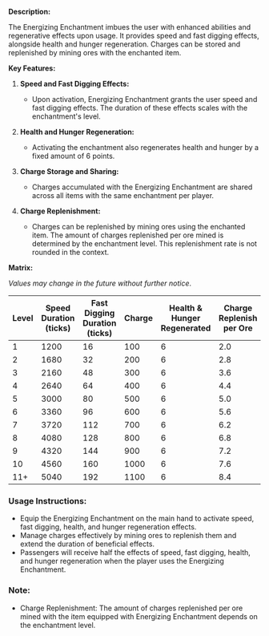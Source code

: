 **Description:**

The Energizing Enchantment imbues the user with enhanced abilities and regenerative effects upon usage. It provides speed and fast digging effects, alongside health and hunger regeneration. Charges can be stored and replenished by mining ores with the enchanted item.

**Key Features:**

1. **Speed and Fast Digging Effects:**
    
    - Upon activation, Energizing Enchantment grants the user speed and fast digging effects. The duration of these effects scales with the enchantment's level.
2. **Health and Hunger Regeneration:**
    
    - Activating the enchantment also regenerates health and hunger by a fixed amount of 6 points.
3. **Charge Storage and Sharing:**
    
    - Charges accumulated with the Energizing Enchantment are shared across all items with the same enchantment per player.
4. **Charge Replenishment:**
    
    - Charges can be replenished by mining ores using the enchanted item. The amount of charges replenished per ore mined is determined by the enchantment level. This replenishment rate is not rounded in the context.

**Matrix:**

_Values may change in the future without further notice_.

| Level | Speed Duration (ticks) | Fast Digging Duration (ticks) | Charge | Health & Hunger Regenerated | Charge Replenish per Ore |
| ----- | ---------------------- | ----------------------------- | ------ | --------------------------- | ------------------------ |
| 1     | 1200                   | 16                            | 100    | 6                           | 2.0                      |
| 2     | 1680                   | 32                            | 200    | 6                           | 2.8                      |
| 3     | 2160                   | 48                            | 300    | 6                           | 3.6                      |
| 4     | 2640                   | 64                            | 400    | 6                           | 4.4                      |
| 5     | 3000                   | 80                            | 500    | 6                           | 5.0                      |
| 6     | 3360                   | 96                            | 600    | 6                           | 5.6                      |
| 7     | 3720                   | 112                           | 700    | 6                           | 6.2                      |
| 8     | 4080                   | 128                           | 800    | 6                           | 6.8                      |
| 9     | 4320                   | 144                           | 900    | 6                           | 7.2                      |
| 10    | 4560                   | 160                           | 1000   | 6                           | 7.6                      |
| 11+   | 5040                   | 192                           | 1100   | 6                           | 8.4                      |

### **Usage Instructions:**

- Equip the Energizing Enchantment on the main hand to activate speed, fast digging, health, and hunger regeneration effects.
- Manage charges effectively by mining ores to replenish them and extend the duration of beneficial effects.
- Passengers will receive half the effects of speed, fast digging, health, and hunger regeneration when the player uses the Energizing Enchantment.

### **Note:**

- Charge Replenishment: The amount of charges replenished per ore mined with the item equipped with Energizing Enchantment depends on the enchantment level.